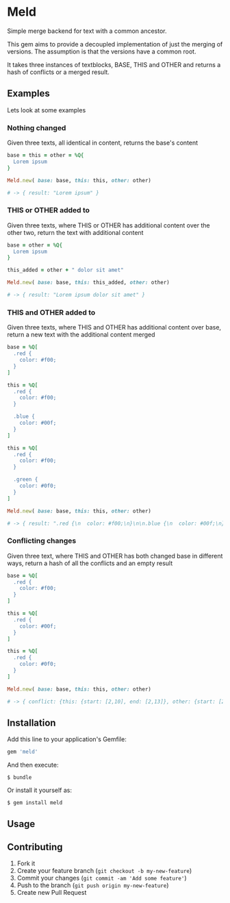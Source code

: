 # Meld

Simple merge backend for text with a common ancestor.

This gem aims to provide a decoupled implementation of just the merging of versions. The assumption is that the versions have a common root.

It takes three instances of textblocks, BASE, THIS and OTHER and returns a hash of conflicts or a merged result.

## Examples

Lets look at some examples

### Nothing changed

Given three texts, all identical in content, returns the base's content

```ruby
base = this = other = %Q{
  Lorem ipsum
}

Meld.new( base: base, this: this, other: other)

# -> { result: "Lorem ipsum" }
```

### THIS or OTHER added to

Given three texts, where THIS or OTHER has additional content over the other two, return the text with additional content

```ruby
base = other = %Q{
  Lorem ipsum
}

this_added = other + " dolor sit amet"

Meld.new( base: base, this: this_added, other: other)

# -> { result: "Lorem ipsum dolor sit amet" }
```

### THIS and OTHER added to

Given three texts, where THIS and OTHER has additional content over base, return a new text with the additional content merged

```ruby
base = %Q[
  .red {
    color: #f00;
  }
]

this = %Q[
  .red {
    color: #f00;
  }

  .blue {
    color: #00f;
  }
]

this = %Q[
  .red {
    color: #f00;
  }

  .green {
    color: #0f0;
  }
]

Meld.new( base: base, this: this, other: other)

# -> { result: ".red {\n  color: #f00;\n}\n\n.blue {\n  color: #00f;\n}\n\n.green {\n  color: #0f0;\n}" }
```

### Conflicting changes

Given three text, where THIS and OTHER has both changed base in different ways, return a hash of all the conflicts and an empty result

```ruby
base = %Q[
  .red {
    color: #f00;
  }
]

this = %Q[
  .red {
    color: #00f;
  }
]

this = %Q[
  .red {
    color: #0f0;
  }
]

Meld.new( base: base, this: this, other: other)

# -> { conflict: {this: {start: [2,10], end: [2,13]}, other: {start: [2,10], end: [2,12]}}, result: "" }
```

## Installation

Add this line to your application's Gemfile:

```ruby
gem 'meld'
```

And then execute:

    $ bundle

Or install it yourself as:

    $ gem install meld

## Usage



## Contributing

1. Fork it
2. Create your feature branch (`git checkout -b my-new-feature`)
3. Commit your changes (`git commit -am 'Add some feature'`)
4. Push to the branch (`git push origin my-new-feature`)
5. Create new Pull Request
